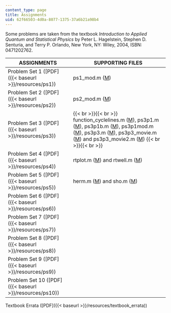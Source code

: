 ```yaml
---
content_type: page
title: Assignments
uid: 62f66503-4d0a-8077-1375-37a6b21a98b4
---
```


Some problems are taken from the textbook _Introduction to Applied Quantum and Statistical Physics_ by Peter L. Hagelstein, Stephen D. Senturia, and Terry P. Orlando, New York, NY: Wiley, 2004, ISBN: 0471202762.

| ASSIGNMENTS | SUPPORTING FILES |
| --- | --- |
| Problem Set 1 ([PDF]({{< baseurl >}}/resources/ps1)) | ps1\_mod.m ([M](/courses/electrical-engineering-and-computer-science/6-728-applied-quantum-and-statistical-physics-fall-2006/assignments/ps1_mod.m)) |
| Problem Set 2 ([PDF]({{< baseurl >}}/resources/ps2)) | ps2\_mod.m ([M](/courses/electrical-engineering-and-computer-science/6-728-applied-quantum-and-statistical-physics-fall-2006/assignments/ps2_mod.m)) |
| Problem Set 3 ([PDF]({{< baseurl >}}/resources/ps3)) |  {{< br >}}{{< br >}} function\_cyclelines.m ([M](/courses/electrical-engineering-and-computer-science/6-728-applied-quantum-and-statistical-physics-fall-2006/assignments/function_cyclelines.m)), ps3p1.m ([M](/courses/electrical-engineering-and-computer-science/6-728-applied-quantum-and-statistical-physics-fall-2006/assignments/ps3p1.m)), ps3p1b.m ([M](/courses/electrical-engineering-and-computer-science/6-728-applied-quantum-and-statistical-physics-fall-2006/assignments/ps3p1b.m)), ps3p1mod.m ([M](/courses/electrical-engineering-and-computer-science/6-728-applied-quantum-and-statistical-physics-fall-2006/assignments/ps3p1mod.m)), ps3p3.m ([M](/courses/electrical-engineering-and-computer-science/6-728-applied-quantum-and-statistical-physics-fall-2006/assignments/ps3p3.m)), ps3p3\_movie.m ([M](/courses/electrical-engineering-and-computer-science/6-728-applied-quantum-and-statistical-physics-fall-2006/assignments/ps3p3_movie.m)) and ps3p3\_movie2.m ([M](/courses/electrical-engineering-and-computer-science/6-728-applied-quantum-and-statistical-physics-fall-2006/assignments/ps3p3_movie2.m)) {{< br >}}{{< br >}}  |
| Problem Set 4 ([PDF]({{< baseurl >}}/resources/ps4)) | rtplot.m ([M](/courses/electrical-engineering-and-computer-science/6-728-applied-quantum-and-statistical-physics-fall-2006/assignments/rtplot.m)) and rtwell.m ([M](/courses/electrical-engineering-and-computer-science/6-728-applied-quantum-and-statistical-physics-fall-2006/assignments/rtwell.m)) |
| Problem Set 5 ([PDF]({{< baseurl >}}/resources/ps5)) | herm.m ([M](/courses/electrical-engineering-and-computer-science/6-728-applied-quantum-and-statistical-physics-fall-2006/assignments/herm.m)) and sho.m ([M](/courses/electrical-engineering-and-computer-science/6-728-applied-quantum-and-statistical-physics-fall-2006/assignments/sho.m)) |
| Problem Set 6 ([PDF]({{< baseurl >}}/resources/ps6)) | &nbsp; |
| Problem Set 7 ([PDF]({{< baseurl >}}/resources/ps7)) | &nbsp; |
| Problem Set 8 ([PDF]({{< baseurl >}}/resources/ps8)) | &nbsp; |
| Problem Set 9 ([PDF]({{< baseurl >}}/resources/ps9)) | &nbsp; |
| Problem Set 10 ([PDF]({{< baseurl >}}/resources/ps10)) |   

Textbook Errata ([PDF]({{< baseurl >}}/resources/textbook_errata))
